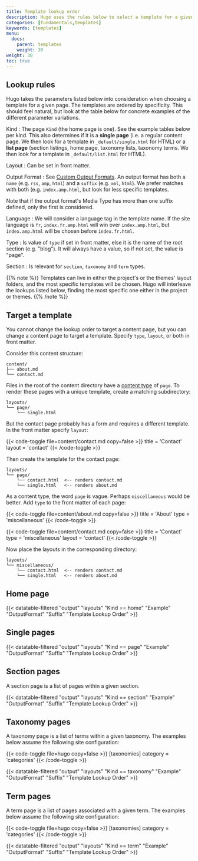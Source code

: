 ```yaml
---
title: Template lookup order
description: Hugo uses the rules below to select a template for a given page, starting from the most specific.
categories: [fundamentals,templates]
keywords: [templates]
menu:
  docs:
    parent: templates
    weight: 30
weight: 30
toc: true
---
```


## Lookup rules

Hugo takes the parameters listed below into consideration when choosing a template for a given page. The templates are ordered by specificity. This should feel natural, but look at the table below for concrete examples of the different parameter variations.

Kind
: The page `Kind` (the home page is one). See the example tables below per kind. This also determines if it is a **single page** (i.e. a regular content page. We then look for a template in `_default/single.html` for HTML) or a **list page** (section listings, home page, taxonomy lists, taxonomy terms. We then look for a template in `_default/list.html` for HTML).

Layout
: Can be set in front matter.

Output Format
: See [Custom Output Formats](/templates/output-formats). An output format has both a `name` (e.g. `rss`, `amp`, `html`) and a `suffix` (e.g. `xml`, `html`). We prefer matches with both (e.g. `index.amp.html`, but look for less specific templates.

Note that if the output format's Media Type has more than one suffix defined, only the first is considered.

Language
: We will consider a language tag in the template name. If the site language is `fr`, `index.fr.amp.html` will win over `index.amp.html`, but `index.amp.html` will be chosen before `index.fr.html`.

Type
: Is value of `type` if set in front matter, else it is the name of the root section (e.g. "blog"). It will always have a value, so if not set, the value is "page".

Section
: Is relevant for `section`, `taxonomy` and `term` types.

{{% note %}}
Templates can live in either the project's or the themes' layout folders, and the most specific templates will be chosen. Hugo will interleave the lookups listed below, finding the most specific one either in the project or themes.
{{% /note %}}

## Target a template

You cannot change the lookup order to target a content page, but you can change a content page to target a template. Specify `type`, `layout`, or both in front matter.

Consider this content structure:

```text
content/
├── about.md
└── contact.md
```

Files in the root of the content directory have a [content type] of `page`. To render these pages with a unique template, create a matching subdirectory:

[content type]: /getting-started/glossary/#content-type

```text
layouts/
└── page/
    └── single.html
```

But the contact page probably has a form and requires a different template. In the front matter specify `layout`:

{{< code-toggle file=content/contact.md copy=false >}}
title = 'Contact'
layout = 'contact'
{{< /code-toggle >}}

Then create the template for the contact page:

```text
layouts/
└── page/
    └── contact.html  <-- renders contact.md
    └── single.html   <-- renders about.md
```

As a content type, the word `page` is vague. Perhaps `miscellaneous` would be better. Add `type` to the front matter of each page:

{{< code-toggle file=content/about.md copy=false >}}
title = 'About'
type = 'miscellaneous'
{{< /code-toggle >}}

{{< code-toggle file=content/contact.md copy=false >}}
title = 'Contact'
type = 'miscellaneous'
layout = 'contact'
{{< /code-toggle >}}

Now place the layouts in the corresponding directory:

```text
layouts/
└── miscellaneous/
    └── contact.html  <-- renders contact.md
    └── single.html   <-- renders about.md
```

## Home page

{{< datatable-filtered "output" "layouts" "Kind == home" "Example" "OutputFormat" "Suffix" "Template Lookup Order" >}}

## Single pages

{{< datatable-filtered "output" "layouts" "Kind == page" "Example" "OutputFormat" "Suffix" "Template Lookup Order" >}}

## Section pages

A section page is a list of pages within a given section.

{{< datatable-filtered "output" "layouts" "Kind == section" "Example" "OutputFormat" "Suffix" "Template Lookup Order" >}}

## Taxonomy pages

A taxonomy page is a list of terms within a given taxonomy. The examples below assume the following site configuration:

{{< code-toggle file=hugo copy=false >}}
[taxonomies]
category = 'categories'
{{< /code-toggle >}}

{{< datatable-filtered "output" "layouts" "Kind == taxonomy" "Example" "OutputFormat" "Suffix" "Template Lookup Order" >}}

## Term pages

A term page is a list of pages associated with a given term. The examples below assume the following site configuration:

{{< code-toggle file=hugo copy=false >}}
[taxonomies]
category = 'categories'
{{< /code-toggle >}}

{{< datatable-filtered "output" "layouts" "Kind == term" "Example" "OutputFormat" "Suffix" "Template Lookup Order" >}}
